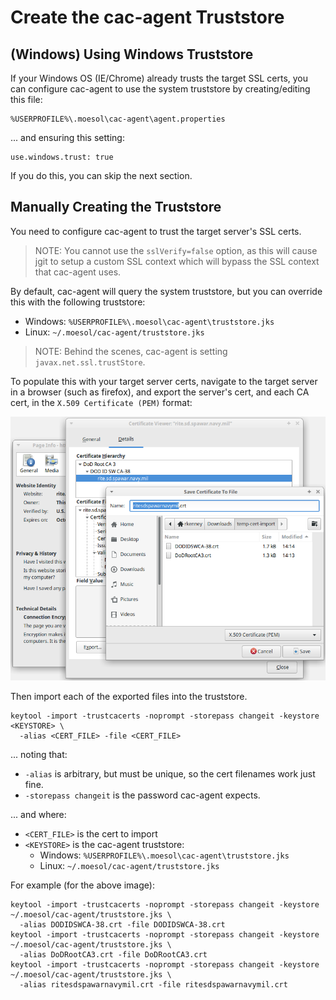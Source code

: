 Create the cac-agent Truststore
================


(Windows) Using Windows Truststore
----------------

If your Windows OS (IE/Chrome) already trusts the target SSL certs, you can configure cac-agent to use the system
truststore by creating/editing this file:

	%USERPROFILE%\.moesol\cac-agent\agent.properties

... and ensuring this setting:

	use.windows.trust: true

If you do this, you can skip the next section.


Manually Creating the Truststore
----------------

You need to configure cac-agent to trust the target server's SSL certs.

> NOTE: You cannot use the ```sslVerify=false``` option, as this will cause jgit to setup a custom SSL context
> which will bypass the SSL context that cac-agent uses.
> 

By default, cac-agent will query the system truststore, but you can override this with the following truststore:

* Windows: ```%USERPROFILE%\.moesol\cac-agent\truststore.jks```
* Linux: ```~/.moesol/cac-agent/truststore.jks```

> NOTE: Behind the scenes, cac-agent is setting `javax.net.ssl.trustStore`.
> 

To populate this with your target server certs, navigate to the target server in a browser (such as firefox),
and export the server's cert, and each CA cert, in the ```X.509 Certificate (PEM)``` format:

![](Saving-Certs.png)

Then import each of the exported files into the truststore. 

	keytool -import -trustcacerts -noprompt -storepass changeit -keystore <KEYSTORE> \
	  -alias <CERT_FILE> -file <CERT_FILE>

... noting that:

* ```-alias``` is arbitrary, but must be unique, so the cert filenames work just fine.
* ```-storepass changeit``` is the password cac-agent expects.

... and where:

* ```<CERT_FILE>``` is the cert to import
* ```<KEYSTORE>``` is the cac-agent truststore:
	* Windows: ```%USERPROFILE%\.moesol\cac-agent\truststore.jks```
	* Linux: ```~/.moesol/cac-agent/truststore.jks```

For example (for the above image):

	keytool -import -trustcacerts -noprompt -storepass changeit -keystore ~/.moesol/cac-agent/truststore.jks \
	  -alias DODIDSWCA-38.crt -file DODIDSWCA-38.crt
	keytool -import -trustcacerts -noprompt -storepass changeit -keystore ~/.moesol/cac-agent/truststore.jks \
	  -alias DoDRootCA3.crt -file DoDRootCA3.crt 
	keytool -import -trustcacerts -noprompt -storepass changeit -keystore ~/.moesol/cac-agent/truststore.jks \
	  -alias ritesdspawarnavymil.crt -file ritesdspawarnavymil.crt 


